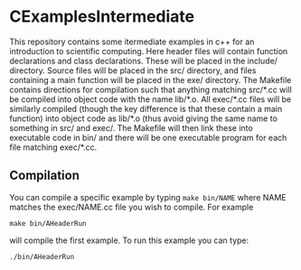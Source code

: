 # CExamplesIntermediate

This repository contains some itermediate examples in c++ for an introduction to scientific computing.  Here header files will contain function declarations and class declarations.  These will be placed in the include/ directory.  Source files will be placed in the src/ directory, and files containing a main function will be placed in the exe/ directory.  The Makefile contains directions for compilation such that anything matching src/\*.cc will be compiled into object code with the name lib/\*.o.  All exec/\*.cc files will be similarly compiled (though the key difference is that these contain a main function) into object code as lib/\*.o (thus avoid giving the same name to something in src/ and exec/.  The Makefile will then link these into executable code in bin/ and there will be one executable program for each file matching exec/\*.cc.

## Compilation

You can compile a specific example by typing `make bin/NAME` where NAME matches the exec/NAME.cc file you wish to compile.  For example
```
make bin/AHeaderRun
```
will compile the first example.  To run this example you can type:
```
./bin/AHeaderRun
```
